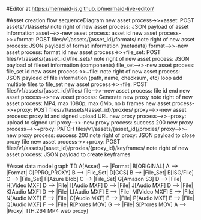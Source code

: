 #Editor at https://mermaid-js.github.io/mermaid-live-editor/

#Asset creation flow
sequenceDiagram
new asset process->>+asset: POST assets/v1/assets/
note right of new asset process: JSON payload of asset information
asset-->>-new asset process: asset id
new asset process->>+format: POST files/v1/assets/{asset_id}/formats/
note right of new asset process: JSON payload of format information (metadata)
format-->>-new asset process: format id
new asset process->>+file_set: POST files/v1/assets/{asset_id}/file_sets/
note right of new asset process: JSON payload of fileset information (components)
file_set-->>-new asset process: file_set id
new asset process->>+file: 
note right of new asset process: JSON payload of file information (path, name, checksum, etc)
loop add multiple files to file_set
    new asset process->>+file: POST files/v1/assets/{asset_id}/files/
    file-->>-new asset process: file id
end
new asset process->>new asset process: Generate new proxy
note right of new asset process: MP4, max 1080p, max 6Mb, no b frames
new asset process->>+proxy: POST files/v1/assets/{asset_id}/proxies/
proxy-->>-new asset process: proxy id and signed upload URL
new proxy process-->>+proxy: upload to signed url
proxy-->>-new proxy process: success 200
new proxy process-->>+proxy: PATCH files/v1/assets/{asset_id}/proxies/
proxy-->>-new proxy process: success 200
note right of proxy: JSON payload to close proxy file
new asset process->>+proxy: POST files/v1/assets/{asset_id}/proxies/{proxy_id}/keyframes/
note right of new asset process: JSON payload to create keyframes

#Asset data model
graph TD
    A[Asset] --> |Format| B[ORIGINAL]
    A --> |Format| C[PPRO_PROXY]
    B --> |File_Set| D[GCS]
    B --> |File_Set| E[ISG/File]
    C --> |File_Set| F[Azure Blob]
    C --> |File_Set| G[Amazon S3]
    D --> |File| H[Video MXF]
    D --> |File| I[Audio MXF]
    D --> |File| J[Audio MXF]
    D --> |File| K[Audio MXF]
    D --> |File| L[Audio MXF]
    E --> |File| M[Video MXF]
    E --> |File| N[Audio MXF]
    E --> |File| O[Audio MXF]
    E --> |File| P[Audio MXF]
    E --> |File| Q[Audio MXF]
    F --> |File| R[Prores MOV]
    G --> |File| S[Prores MOV]
    A --> |Proxy| T[H.264 MP4 web proxy]